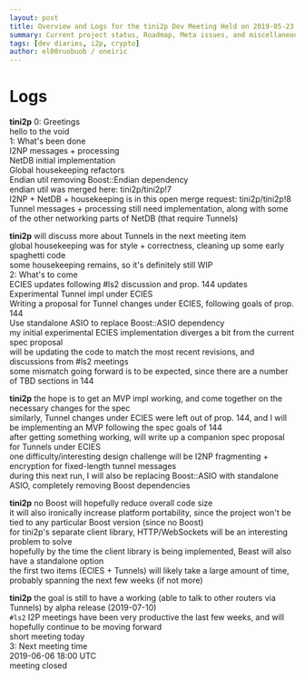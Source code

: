 ```yaml
---
layout: post
title: Overview and Logs for the tini2p Dev Meeting Held on 2019-05-23
summary: Current project status, Roadmap, Meta issues, and miscellaneous
tags: [dev diaries, i2p, crypto]
author: el00ruobuob / oneiric
---
```


# Logs

**tini2p** 0: Greetings  
hello to the void  
1: What's been done  
I2NP messages + processing  
NetDB initial implementation  
Global housekeeping refactors  
Endian util removing Boost::Endian dependency  
endian util was merged here: tini2p/tini2p!7  
I2NP + NetDB + housekeeping is in this open merge request: tini2p/tini2p!8  
Tunnel messages + processing still need implementation, along with some of the other networking parts of NetDB (that require Tunnels)  

**tini2p** will discuss more about Tunnels in the next meeting item  
global housekeeping was for style + correctness, cleaning up some early spaghetti code  
some housekeeping remains, so it's definitely still WIP  
2: What's to come  
ECIES updates following #ls2 discussion and prop. 144 updates  
Experimental Tunnel impl under ECIES  
Writing a proposal for Tunnel changes under ECIES, following goals of prop. 144  
Use standalone ASIO to replace Boost::ASIO dependency  
my initial experimental ECIES implementation diverges a bit from the current spec proposal  
will be updating the code to match the most recent revisions, and discussions from #ls2 meetings  
some mismatch going forward is to be expected, since there are a number of TBD sections in 144  

**tini2p** the hope is to get an MVP impl working, and come together on the necessary changes for the spec  
similarly, Tunnel changes under ECIES were left out of prop. 144, and I will be implementing an MVP following the spec goals of 144  
after getting something working, will write up a companion spec proposal for Tunnels under ECIES  
one difficulty/interesting design challenge will be I2NP fragmenting + encryption for fixed-length tunnel messages  
during this next run, I will also be replacing Boost::ASIO with standalone ASIO, completely removing Boost dependencies  

**tini2p** no Boost will hopefully reduce overall code size  
it will also ironically increase platform portability, since the project won't be tied to any particular Boost version (since no Boost)  
for tini2p's separate client library, HTTP/WebSockets will be an interesting problem to solve  
hopefully by the time the client library is being implemented, Beast will also have a standalone option  
the first two items (ECIES + Tunnels) will likely take a large amount of time, probably spanning the next few weeks (if not more)  

**tini2p** the goal is still to have a working (able to talk to other routers via Tunnels) by alpha release (2019-07-10)  
`#ls2` I2P meetings have been very productive the last few weeks, and will hopefully continue to be moving forward  
short meeting today  
3: Next meeting time  
2019-06-06 18:00 UTC  
meeting closed
